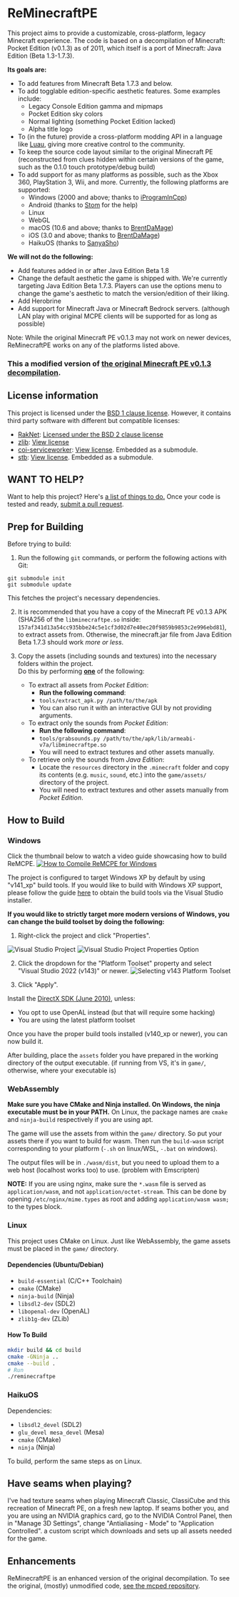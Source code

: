 # ReMinecraftPE

This project aims to provide a customizable, cross-platform, legacy Minecraft experience.
The code is based on a decompilation of Minecraft: Pocket Edition (v0.1.3) as of 2011, which itself is a port of Minecraft: Java Edition (Beta 1.3-1.7.3).

**Its goals are:**
* To add features from Minecraft Beta 1.7.3 and below.
* To add togglable edition-specific aesthetic features.
  Some examples include:
  * Legacy Console Edition gamma and mipmaps
  * Pocket Edition sky colors
  * Normal lighting (something Pocket Edition lacked)
  * Alpha title logo
* To (in the future) provide a cross-platform modding API in a language like [Luau](https://luau.org/), giving more creative control to the community.
* To keep the source code layout similar to the original Minecraft PE (reconstructed from clues hidden within
  certain versions of the game, such as the 0.1.0 touch prototype/debug build)
* To add support for as many platforms as possible, such as the Xbox 360, PlayStation 3, Wii, and more.
  Currently, the following platforms are supported:
	* Windows (2000 and above; thanks to [iProgramInCpp](https://github.com/iProgramMC))
	* Android (thanks to [Stom](https://github.com/Stommm) for the help)
	* Linux
	* WebGL
	* macOS (10.6 and above; thanks to [BrentDaMage](https://github.com/BrentDaMage))
	* iOS (3.0 and above; thanks to [BrentDaMage](https://github.com/BrentDaMage))
	* HaikuOS (thanks to [SanyaSho](https://github.com/SanyaSho))

**We will not do the following:**
* Add features added in or after Java Edition Beta 1.8
* Change the default aesthetic the game is shipped with. We're currently targeting Java Edition Beta 1.7.3.
  Players can use the options menu to change the game's aesthetic to match the version/edition of their liking.
* Add Herobrine
* Add support for Minecraft Java or Minecraft Bedrock servers. (although LAN play with original MCPE clients
  will be supported for as long as possible)

Note: While the original Minecraft PE v0.1.3 may not work on newer devices, ReMinecraftPE works on any of the platforms listed above.

### This a modified version of [the original Minecraft PE v0.1.3 decompilation](https://github.com/ReMinecraftPE/mcped).

## License information

This project is licensed under the [BSD 1 clause license](LICENSE.txt). However, it contains third party
software with different but compatible licenses:

- [RakNet](https://github.com/facebookarchive/RakNet): [Licensed under the BSD 2 clause license](thirdparty/raknet/LICENSE)
- [zlib](https://github.com/madler/zlib): [View license](thirdparty/zlib/LICENSE)
- [coi-serviceworker](https://github.com/gzuidhof/coi-serviceworker): [View license](https://github.com/gzuidhof/coi-serviceworker/blob/master/LICENSE). Embedded as a submodule.
- [stb](https://github.com/nothings/stb): [View license]([https://github.com/gzuidhof/coi-serviceworker/blob/master/LICENSE](https://github.com/nothings/stb/blob/master/LICENSE)). Embedded as a submodule.

## WANT TO HELP?

Want to help this project? Here's [a list of things to do.](https://github.com/ReMinecraftPE/mcpe/issues)
Once your code is tested and ready, [submit a pull request](https://github.com/ReMinecraftPE/mcpe/pulls).

## Prep for Building

Before trying to build:

1. Run the following `git` commands, or perform the following actions with Git:
```
git submodule init
git submodule update
```
This fetches the project's necessary dependencies.

2. It is recommended that you have a copy of the Minecraft PE v0.1.3 APK (SHA256 of the `libminecraftpe.so`
inside: `157af341d13a54cc935bbe24c5e1cf3d02d7e40ec20f9859b9853c2e996ebd81`), to extract assets from. Otherwise, the minecraft.jar file from Java Edition Beta 1.7.3 should work _more or less_.

3. Copy the assets (including sounds and textures) into the necessary folders within the project.<br>
   Do this by performing <ins>**one**</ins> of the following:
   - To extract all assets from _Pocket Edition_:
     - **Run the following command**:
     - `tools/extract_apk.py /path/to/the/apk`
     - You can also run it with an interactive GUI by not providing arguments.
   - To extract only the sounds from _Pocket Edition_:
     - **Run the following command**:
     - `tools/grabsounds.py /path/to/the/apk/lib/armeabi-v7a/libminecraftpe.so`
     - You will need to extract textures and other assets manually.
   - To retrieve only the sounds from _Java Edition_:
     - Locate the `resources` directory in the `.minecraft` folder and copy its contents (e.g. `music`, `sound`, etc.) into the `game/assets/` directory of the project.
     - You will need to extract textures and other assets manually from _Pocket Edition_.

## How to Build

### Windows

Click the thumbnail below to watch a video guide showcasing how to build ReMCPE.
<a href="https://youtu.be/Tx1u7C2DCPI" target="_blank">
  <img alt="How to Compile ReMCPE for Windows" src="http://i.ytimg.com/vi/Tx1u7C2DCPI/maxresdefault.jpg" />
</a>

The project is configured to target Windows XP by default by using "v141_xp" build tools. If you would like
to build with Windows XP support, please follow the guide [here](https://learn.microsoft.com/en-us/cpp/build/configuring-programs-for-windows-xp?view=msvc-170#install-the-windows-xp-platform-toolset)
to obtain the build tools via the Visual Studio installer.

**If you would like to strictly target more modern versions of Windows, you can change the build toolset by
doing the following:**

1. Right-click the project and click "Properties".

![Visual Studio Project](screenshots/visualstudio/mcpe_project.png)
![Visual Studio Project Properties Option](screenshots/visualstudio/properties_contextmenu.png)

2. Click the dropdown for the "Platform Toolset" property and select "Visual Studio 2022 (v143)" or newer.
![Selecting v143 Platform Toolset](screenshots/visualstudio/mcpe_project_properties_v143.png)

3. Click "Apply".

Install the [DirectX SDK (June 2010)](https://www.microsoft.com/en-US/download/details.aspx?id=6812), unless:
- You opt to use OpenAL instead (but that will require some hacking)
- You are using the latest platform toolset

Once you have the proper build tools installed (v140_xp or newer), you can now build it.

After building, place the `assets` folder you have prepared in the working directory of the output executable.
(if running from VS, it's in `game/`, otherwise, where your executable is)

### WebAssembly

**Make sure you have CMake and Ninja installed. On Windows, the ninja executable must be in your PATH.**
On Linux, the package names are `cmake` and `ninja-build` respectively if you are using apt.

The game will use the assets from within the `game/` directory. So put your assets there if you want to build
for wasm. Then run the `build-wasm` script corresponding to your platform (`-.sh` on linux/WSL, `-.bat` on
windows).

The output files will be in `./wasm/dist`, but you need to upload them to a web host (localhost works too) to
use. (problem with Emscripten)

**NOTE:** If you are using nginx, make sure the `*.wasm` file is served as `application/wasm`, and not
`application/octet-stream`. This can be done by opening `/etc/nginx/mime.types` as root and adding
`application/wasm wasm;` to the types block.

### Linux

This project uses CMake on Linux. Just like WebAssembly, the game assets must be placed in the `game/` directory.

#### Dependencies (Ubuntu/Debian)

- `build-essential` (C/C++ Toolchain)
- `cmake` (CMake)
- `ninja-build` (Ninja)
- `libsdl2-dev` (SDL2)
- `libopenal-dev` (OpenAL)
- `zlib1g-dev` (ZLib)

#### How To Build

```sh
mkdir build && cd build
cmake -GNinja ..
cmake --build .
# Run
./reminecraftpe
```

### HaikuOS

Dependencies:
- `libsdl2_devel` (SDL2)
- `glu_devel mesa_devel` (Mesa)
- `cmake` (CMake)
- `ninja` (Ninja)

To build, perform the same steps as on Linux.
 
## Have seams when playing?

I've had texture seams when playing Minecraft Classic, ClassiCube and this recreation of Minecraft PE, on a
fresh new laptop. If seams bother you, and you are using an NVIDIA graphics card, go to the NVIDIA Control
Panel, then in "Manage 3D Settings", change "Antialiasing - Mode" to "Application Controlled".
a custom script which downloads and sets up all assets needed for the game.


## Enhancements

ReMinecraftPE is an enhanced version of the original decompilation. To see the original, (mostly) unmodified code,
[see the mcped repository](https://github.com/ReMinecraftPE/mcped).
